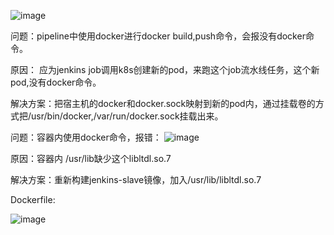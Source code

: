 ![image](https://note.youdao.com/yws/res/1168/7A31FDFC5A754F738663DC1E40A0228E)

问题：pipeline中使用docker进行docker build,push命令，会报没有docker命令。

原因： 应为jenkins job调用k8s创建新的pod，来跑这个job流水线任务，这个新pod,没有docker命令。

解决方案：把宿主机的docker和docker.sock映射到新的pod内，通过挂载卷的方式把/usr/bin/docker,/var/run/docker.sock挂载出来。

问题：容器内使用docker命令，报错：
![image](https://note.youdao.com/yws/res/1202/B3D30A18F3254AB5877132A4E623CE53)

原因：容器内 /usr/lib缺少这个libltdl.so.7

解决方案：重新构建jenkins-slave镜像，加入/usr/lib/libltdl.so.7

Dockerfile:

![image](https://note.youdao.com/yws/res/1221/28D7093CDB3949C3ACA4D310894BD6A5)
